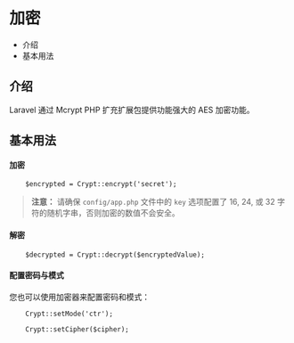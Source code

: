 # 加密

* 介绍
* 基本用法

## 介绍

Laravel 通过 Mcrypt PHP 扩充扩展包提供功能强大的 AES 加密功能。

## 基本用法

#### 加密
```
    $encrypted = Crypt::encrypt('secret');
```
> **注意：** 请确保 `config/app.php` 文件中的 `key` 选项配置了 16, 24, 或 32 字符的随机字串，否则加密的数值不会安全。

#### 解密
```
    $decrypted = Crypt::decrypt($encryptedValue);
```
#### 配置密码与模式

您也可以使用加密器来配置密码和模式：

```
    Crypt::setMode('ctr');

    Crypt::setCipher($cipher);
```